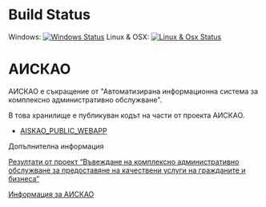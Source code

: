 # Build Status
Windows: [![Windows Status](http://img.shields.io/appveyor/ci/vgvassilev/aiskao.svg?style=flat-square)](https://ci.appveyor.com/project/vgvassilev/aiskao)  Linux & OSX: [![Linux & Osx Status](https://api.travis-ci.org/vgvassilev/AISKAO.svg)](https://travis-ci.org/vgvassilev/aiskao)

# АИСКАО

АИСКАО е съкращение от "Автоматизирана информационна система за комплексно административно обслужване".

В това хранилище е публикуван кодът на части от проекта АИСКАО.

- [AISKAO_PUBLIC_WEBAPP](AISKAO_PUBLIC_WEBAPP#readme)

Допълнителна информация

[Резултати от проект “Въвеждане на комплексно административно обслужване за предоставяне на качествени услуги на гражданите и бизнеса“](http://www.strategy.bg/Publications/View.aspx?lang=bg-BG&categoryId=&Id=173&y=&m=&d=)

[Информация за АИСКАО](http://www.opac.government.bg/bg/topical/news/view/528)

